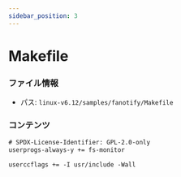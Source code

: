 ```yaml
---
sidebar_position: 3
---
```

# Makefile

### ファイル情報

- パス: `linux-v6.12/samples/fanotify/Makefile`

### コンテンツ

```txt
# SPDX-License-Identifier: GPL-2.0-only
userprogs-always-y += fs-monitor

userccflags += -I usr/include -Wall


```
